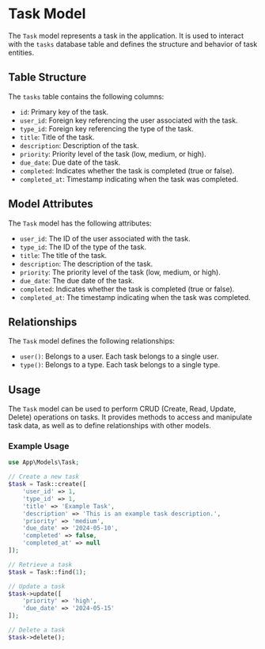 # Task Model

The `Task` model represents a task in the application. It is used to interact with the `tasks` database table and defines the structure and behavior of task entities.

## Table Structure

The `tasks` table contains the following columns:

- `id`: Primary key of the task.
- `user_id`: Foreign key referencing the user associated with the task.
- `type_id`: Foreign key referencing the type of the task.
- `title`: Title of the task.
- `description`: Description of the task.
- `priority`: Priority level of the task (low, medium, or high).
- `due_date`: Due date of the task.
- `completed`: Indicates whether the task is completed (true or false).
- `completed_at`: Timestamp indicating when the task was completed.

## Model Attributes

The `Task` model has the following attributes:

- `user_id`: The ID of the user associated with the task.
- `type_id`: The ID of the type of the task.
- `title`: The title of the task.
- `description`: The description of the task.
- `priority`: The priority level of the task (low, medium, or high).
- `due_date`: The due date of the task.
- `completed`: Indicates whether the task is completed (true or false).
- `completed_at`: The timestamp indicating when the task was completed.

## Relationships

The `Task` model defines the following relationships:

- `user()`: Belongs to a user. Each task belongs to a single user.
- `type()`: Belongs to a type. Each task belongs to a single type.

## Usage

The `Task` model can be used to perform CRUD (Create, Read, Update, Delete) operations on tasks. It provides methods to access and manipulate task data, as well as to define relationships with other models.

### Example Usage

```php
use App\Models\Task;

// Create a new task
$task = Task::create([
    'user_id' => 1,
    'type_id' => 1,
    'title' => 'Example Task',
    'description' => 'This is an example task description.',
    'priority' => 'medium',
    'due_date' => '2024-05-10',
    'completed' => false,
    'completed_at' => null
]);

// Retrieve a task
$task = Task::find(1);

// Update a task
$task->update([
    'priority' => 'high',
    'due_date' => '2024-05-15'
]);

// Delete a task
$task->delete();
